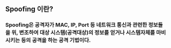 ## Spoofing 이란?
### Spoofing은 공격자가 MAC, IP, Port 등 네트워크 통신과 관련한 정보들을 위, 변조하여 대상 시스템(공격대상)의 정보를 얻거나 시스템자체를 마비시키는 등의 공격을 하는 공격 기법이다.
